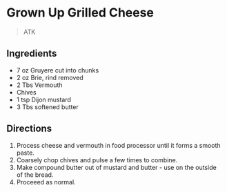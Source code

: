 # Grown Up Grilled Cheese

> ATK

## Ingredients
* 7 oz Gruyere cut into chunks
* 2 oz Brie, rind removed
* 2 Tbs Vermouth
* Chives
* 1 tsp Dijon mustard
* 3 Tbs softened butter

## Directions
1. Process cheese and vermouth in food processor until it forms a smooth paste.
2. Coarsely chop chives and pulse a few times to combine.
3. Make compound butter out of mustard and butter - use on the outside of the bread.
4. Proceeed as normal.

